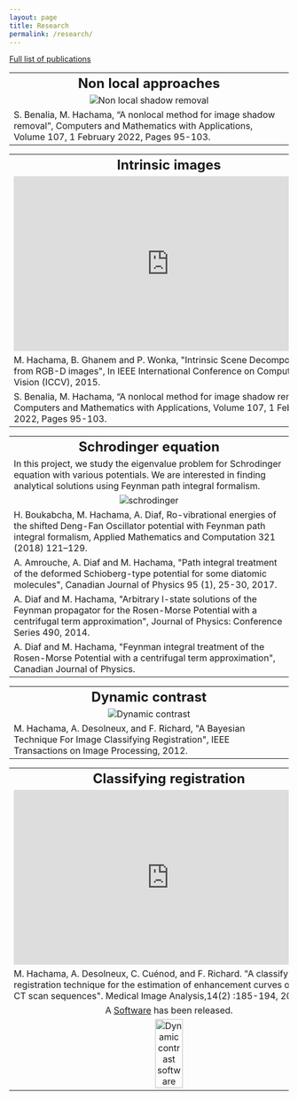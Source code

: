 ```yaml
---
layout: page
title: Research
permalink: /research/
---
```


[Full list of  publications](/home/publi/)

<table>
  <tr>
    <th align="center"> <font size="5">Non local approaches</font> </th>
  </tr>
  <tr>
    <td  align="center">    <img src="/home/projects/cma22.jpg" alt="Non local shadow removal"> </td>
  </tr>
    <tr>  <td>   S. Benalia, M. Hachama, “A nonlocal method for image shadow removal”, Computers and Mathematics with Applications, Volume 107, 1 February 2022, Pages 95-103.</td>  </tr>

</table>

<table>
  <tr> <th align="center"> <font size="5">
  Intrinsic images</font> 
  </th> </tr>
  <tr> <td  align="center"> 
  <iframe width="560" height="315" src="https://www.youtube.com/embed/0ilTmJcyrL4" frameborder="0" allow="accelerometer; autoplay; encrypted-media; gyroscope; picture-in-picture" allowfullscreen></iframe>
  </td> </tr>
   <tr> <td>  M. Hachama, B. Ghanem and P. Wonka, "Intrinsic Scene Decomposition from RGB-D images", In IEEE International Conference on Computer Vision (ICCV), 2015.  </td> </tr>
    <tr>  <td>   S. Benalia, M. Hachama, “A nonlocal method for image shadow removal”, Computers and Mathematics with Applications, Volume 107, 1 February 2022, Pages 95-103.</td>  </tr>
</table>
 
  
<table>
  <tr> <th align="center"> <font size="5">Schrodinger equation</font> 
  </th> </tr>
  <tr> <td> 
    In this project, we study the eigenvalue problem for Schrodinger equation with various potentials. We are interested in finding analytical solutions using Feynman path integral formalism.
    </td> </tr>   
    <tr> <td align="center"> 
     <img src="/home/projects/schro.jpg" alt="schrodinger"> 
    </td> </tr> 
   <tr> <td> 
H. Boukabcha, M. Hachama, A. Diaf, Ro-vibrational energies of the shifted Deng-Fan Oscillator potential with Feynman path integral formalism, Applied Mathematics and Computation 321 (2018) 121–129.
 </td> </tr>
  <tr> <td> 
A. Amrouche, A. Diaf and M. Hachama, "Path integral treatment of the  deformed Schioberg-type potential for some diatomic molecules", Canadian Journal of Physics 95 (1), 25-30, 2017.
 </td> </tr>
  <tr> <td> 
A. Diaf and M. Hachama, "Arbitrary l-state solutions of the Feynman propagator for the Rosen-Morse Potential with a centrifugal term approximation", Journal of Physics: Conference Series 490, 2014.
 </td> </tr>
  <tr> <td> 
A. Diaf and M. Hachama, "Feynman integral treatment of the Rosen-Morse Potential with a centrifugal term approximation", Canadian Journal of Physics.
 </td> </tr> 
</table>


<table>
  <tr>
    <th align="center"> <font size="5">Dynamic contrast</font> </th>
  </tr>
  <tr>
    <td  align="center">    <img src="/home/projects/ClassifRegist-2012.png" alt="Dynamic contrast"> </td>
  </tr>
    <tr>
    <td>M. Hachama, A. Desolneux, and F. Richard, "A Bayesian Technique For Image Classifying Registration", IEEE Transactions on Image Processing, 2012.</td>
  </tr>
</table>


<table>
  <tr>
    <th align="center"> <font size="5">Classifying registration</font> </th> 
  </tr>
  <tr>
   <td  align="center">
   <iframe width="560" height="315" src="https://www.youtube.com/embed/6NPEGj-Hc_8" frameborder="0" allow="accelerometer; autoplay; encrypted-media; gyroscope; picture-in-picture" allowfullscreen></iframe>
   </td> </tr>
    <tr>
    <td> M. Hachama, A. Desolneux, C. Cuénod, and F. Richard. "A classifying registration technique for the estimation of enhancement curves of DCE-CT scan sequences". Medical Image Analysis,14(2) :185-194, 2010.</td>
     </tr>
    <tr>
    <td align="center">A <a href="https://www.sattse.com/innovation/dynamic-imaging">Software</a> has been released. 
    </td>
  </tr>
      <tr>
    <td align="center">  <img src="/home/projects/DCE-Soft.jpg" alt="Dynamic contrast software"  width="30%">
    </td>
  </tr>
</table>



<!-- <table>
<tr>
<td width="50%">
<iframe width="300" height="315" src="https://www.youtube.com/embed/vNp85kiMXK0" frameborder="0" allowfullscreen></iframe>
</td>
<td width="50%">
##Features
* Feature 1
* Feature 2
* Feature 3
</td>
</tr>
</table> -->
